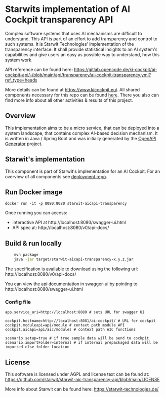 # Starwits implementation of AI Cockpit transparency API
Complex software systems that uses AI mechanisms are difficult to understand. This API is part of an effort to add transparency and control to such systems. It is Starwit Technologies' implementation of the transparency interface. It shall provide statistical insights to an AI system's capabilities and give users an easy as possible way to understand, how this system work.

API reference can be found here: https://gitlab.opencode.de/ki-cockpit/ai-cockpit-api/-/blob/main/api/transparency/ai-cockpit-transparency.yml?ref_type=heads


More details can be found at <https://www.kicockpit.eu/>. All shared components necessary for this repo can be found [here](https://github.com/KI-Cockpit/ai-cockpit-api). There you also can find more info about all other activities & results of this project.


## Overview
This implementation aims to be a micro service, that can be deployed into a system landscape, that contains complex AI-based decision mechanism. It is written in Java / Spring Boot and was initially generated by the [OpenAPI Generator](https://openapi-generator.tech) project. 

## Starwit's implementation

This component is part of Starwit's implementation for an AI Cockpit. For an overview of all components see [deployment repo](https://github.com/starwit/ai-cockpit-deployment).

## Run Docker image

    docker run -it -p 8080:8080 starwit-aicapi-transparency

Once running you can access:
* interactive API at http://localhost:8080/swagger-ui.html
* API spec at: http://localhost:8080/v0/api-docs/

## Build & run locally

```bash
    mvn package
    java -jar target/starwit-aicapi-transparency-x.y.z.jar
```

The specification is available to download using the following url:
http://localhost:8080/v0/api-docs/


You can view the api documentation in swagger-ui by pointing to
http://localhost:8080/swagger-ui.html

### Config file

```properties
app.service_uri=http://localhost:8080 # sets URL for swagger UI

cockpit.hostname=http://localhost:8081/ai-cockpit/ # URL for cockpit
cockpit.moduleapi=api/module # context path module API
cockpit.aicapi=api/aic/modules # context path AIC functions

scenario.setup=true # if true sample data will be send to cockpit
scenario.importFolder=internal # if internal prepackaged data will be imported else folder location
```

## License
This software is licensed under AGPL and license text can be found at: https://github.com/starwit/starwit-aic-transparency-api/blob/main/LICENSE

More info about Starwit can be found here: https://starwit-technologies.de/